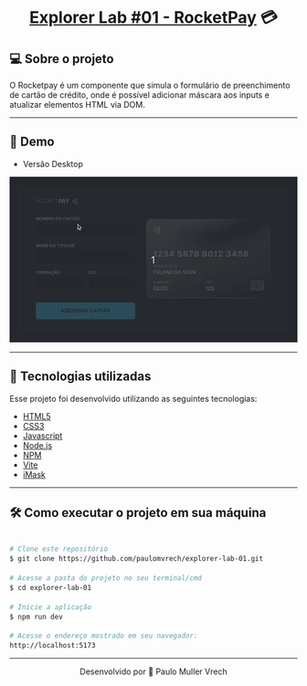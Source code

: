 <h1 align="center">
    <a href="https://paulomvrech.github.io/explorer-lab-01/" target="_blank">Explorer Lab #01 - RocketPay</a> 💳
</h1>

## 💻 Sobre o projeto

O Rocketpay é um componente que simula o formulário de preenchimento de cartão de crédito, onde é possível adicionar máscara aos inputs e atualizar elementos HTML via DOM.

---

## 👀 Demo

- Versão Desktop
<div align="center">
  <img alt="GIF" src="./public/preview.gif" width="650">  
</div>

---

## 🚀 Tecnologias utilizadas

Esse projeto foi desenvolvido utilizando as seguintes tecnologias:

- [HTML5](https://developer.mozilla.org/pt-BR/docs/Web/HTML)
- [CSS3](https://developer.mozilla.org/pt-BR/docs/Web/CSS)
- [Javascript](https://developer.mozilla.org/pt-BR/docs/Web/JavaScript)
- [Node.js](https://nodejs.org/en/)
- [NPM](https://www.npmjs.com/)
- [Vite](https://vitejs.dev/)
- [iMask](https://imask.js.org/)

---

## 🛠 Como executar o projeto em sua máquina

```bash

# Clone este repositório
$ git clone https://github.com/paulomvrech/explorer-lab-01.git

# Acesse a pasta do projeto no seu terminal/cmd
$ cd explorer-lab-01

# Inicie a aplicação
$ npm run dev

# Acesse o endereço mostrado em seu navegador:
http://localhost:5173

```

---

<p align="center">Desenvolvido por 👏 Paulo Muller Vrech</p>
